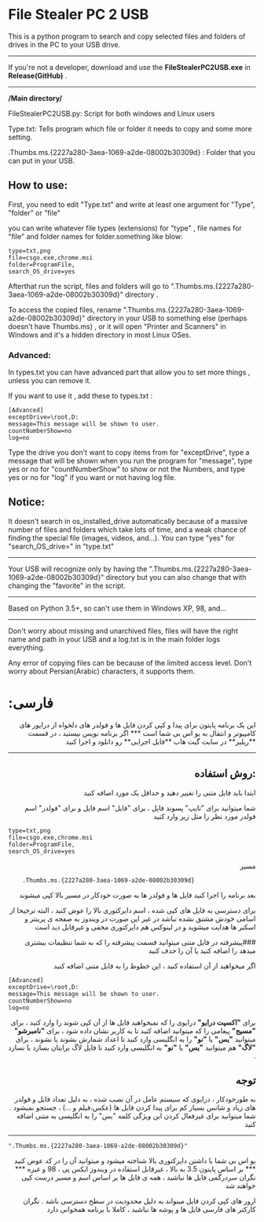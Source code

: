 # File Stealer PC 2 USB
This is a python program to search and copy selected files and folders of drives in the PC to your USB drive.
***
If you're not a developer, download and use the **FileStealerPC2USB.exe** in **Release(GitHub)** .

***

**/Main directory/**

FileStealerPC2USB.py: Script for both windows and Linux users

Type.txt: Tells program which file or folder it needs to copy and some more setting.

.Thumbs.ms.{2227a280-3aea-1069-a2de-08002b30309d} : Folder that you can put in your USB.

## How to use:
First, you need to edit "Type.txt" and write at least one argument for "Type", "folder" or "file"

you can write whatever file types (extensions) for "type" , file names for "file" and folder names for folder.something like blow:

    type=txt,png
    file=csgo.exe,chrome.msi
    folder=ProgramFile,
    search_OS_drive=yes

Afterthat run the script, files and folders will go to ".Thumbs.ms.{2227a280-3aea-1069-a2de-08002b30309d}" directory .

To access the copied files, rename ".Thumbs.ms.{2227a280-3aea-1069-a2de-08002b30309d}" directory in your USB to something else (perhaps doesn't have Thumbs.ms)
, or it will open "Printer and Scanners" in Windows and it's a hidden directory in most Linux OSes.

### Advanced:

In types.txt you can have advanced part that allow you to set more things , unless you can remove it.

If you want to use it , add these to types.txt :
    
    [Advanced]
    exceptDrive=\root,D:
    message=This message will be shown to user.
    countNumberShow=no
    log=no

Type the drive you don't want to copy items from for "exceptDrive", 
type a message that will be shown when you run the program for "message",
type yes or no for "countNumberShow" to show or not the Numbers,
and type yes or no for "log" if you want or not having log file.

## Notice:
It doesn't search in os_installed_drive automatically because of a massive number of files and folders which take lots of time, and a weak chance of finding the special file (images, videos, and...). You can type "yes" for "search_OS_drive=" in "type.txt"

***

Your USB will recognize only by having the ".Thumbs.ms.{2227a280-3aea-1069-a2de-08002b30309d}" directory but you can also change that with changing the "favorite" in the script. 

***
Based on Python 3.5+, so can't use them in Windows XP, 98, and...

***
Don't worry about missing and unarchived files, files will have the right name and path in your USB and a log.txt is in the main folder logs everything.

Any error of copying files can be because of the limited access level. Don't worry about Persian(Arabic) characters, it supports them.


# :فارسی
<div dir="rtl">
این یک برنامه پایتون برای پیدا و کپی کردن فایل ها و فولدر های دلخواه از درایور های کامپیوتر و انتقال به یو اس بی شما است
***
اگر برنامه نویس نیستید ، در قسمت **ریلیز** در سایت گیت هاب **فایل اجرایی** رو دانلود و اجرا کنید 

***

## :روش استفاده
ابتدا باید فایل متنی را تغییر دهید و حداقل یک مورد اضافه کنید

شما میتوانید برای "تایپ" پسوند فایل ، برای "فایل" اسم فایل و برای "فولدر" اسم فولدر مورد نظر را مثل زیر وارد کنید
</div>

    type=txt,png
    file=csgo.exe,chrome.msi
    folder=ProgramFile,
    search_OS_drive=yes
    
<div dir="rtl">
مسیر
</div>

        .Thumbs.ms.{2227a280-3aea-1069-a2de-08002b30309d}
<div dir="rtl">
بعد برنامه را اجرا کنید فایل ها و فولدر ها به صورت خودکار در مسیر بالا کپی میشوند

برای دسترسی به فایل های کپی شده ، اسم دایرکتوری بالا را عوض کنید ، البته ترجیحا از اسامی خودش مشتق نشده نباشد در غیر این صورت در ویندوز به صفحه ی پرینتر و اسکنر ها هدایت میشوید و در لینوکس هم دایرکتوری مخفی و غیرقابل دید است

###پیشرفته
در فایل متنی میتوانید قسمت پیشرفته را که به شما تنظیمات بیشتری میدهد را اضافه کنید یا آن را حذف کنید

اگر میخواهید از آن استفاده کنید ، این خطوط را به فایل متنی اضافه کنید
</div>

    [Advanced]
    exceptDrive=\root,D:
    message=This message will be shown to user.
    countNumberShow=no
    log=no
<div dir="rtl">
    
برای **"اکسپت درایو"** درایوی را که نمیخواهید فایل ها از آن کپی شوند را وارد کنید ، 
 برای **"مسیج"** پیغامی را که میتوانید اضافه کنید تا به کاربر نشان داده شود ، 
 برای **"نامبرشو"** میتوانید **"یس"** یا **"نو"** را به انگلیسی وارد کنید تا اعداد شمارش بشوند یا نشوند ،
 برای **"لاگ"** هم میتوانید **"یس"** یا **"نو"** به انگلیسی وارد کنید تا فایل لاگ برایتان بسازد یا نسازد .

## توجه

به طورخودکار ، درایوی که سیستم عامل در آن نصب شده ، به دلیل تعداد فایل و فولدر های زیاد و شانس بسیار کم برای پیدا کردن فایل ها (عکس،فیلم و ...) ، جستجو نمیشود . شما میتوانید برای غیرفعال کردن این ویژگی کلمه "یس" را به انگلیسی به متنی اضافه کنید  
***
</div>

    ".Thumbs.ms.{2227a280-3aea-1069-a2de-08002b30309d}"
<div dir="rtl">
یو اس بی شما با داشتن دایرکتوری بالا شناخته میشود و میتوانید آن را در کد عوض کنید
***
بر اساس پایتون 3.5 به بالا ، غیرقابل استفاده در ویندوز ایکس پی ، 98 و غیره 
***
نگران سردرگمی فایل ها نباشید ، همه ی فایل ها بر اساس اسم و مسیر درست کپی خواهند شد

ارور های کپی کردن فایل مینواند به دلیل محدودیت در سطح دسترسی  باشد . نگران کارکتر های فارسی فایل ها و پوشه ها نباشید ، کاملا با برنامه همخوانی دارد 

</div>
